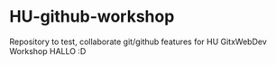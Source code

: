 # HU-github-workshop
Repository to test, collaborate git/github features for HU GitxWebDev Workshop
HALLO :D
